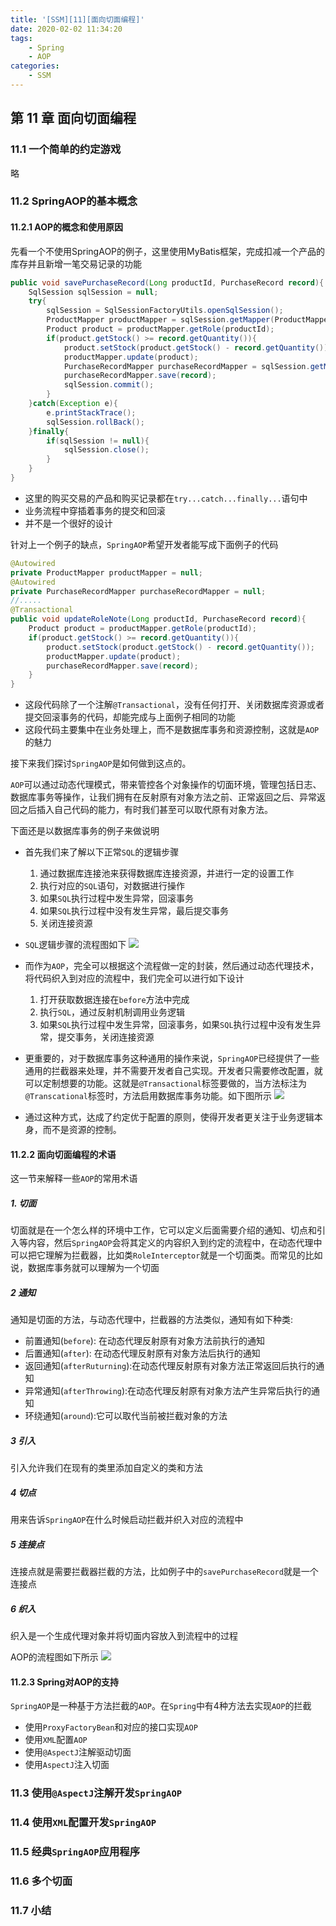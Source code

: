 ```yaml
---
title: '[SSM][11][面向切面编程]'
date: 2020-02-02 11:34:20
tags:
    - Spring
    - AOP
categories:
    - SSM
---
```

## 第 11 章 面向切面编程

### 11.1 一个简单的约定游戏

略

### 11.2 SpringAOP的基本概念

#### 11.2.1 AOP的概念和使用原因

先看一个不使用SpringAOP的例子，这里使用MyBatis框架，完成扣减一个产品的库存并且新增一笔交易记录的功能
````java
public void savePurchaseRecord(Long productId, PurchaseRecord record){
    SqlSession sqlSession = null;
    try{
        sqlSession = SqlSessionFactoryUtils.openSqlSession();
        ProductMapper productMapper = sqlSession.getMapper(ProductMapper.class);
        Product product = productMapper.getRole(productId);
        if(product.getStock() >= record.getQuantity()){
            product.setStock(product.getStock() - record.getQuantity());
            productMapper.update(product);
            PurchaseRecordMapper purchaseRecordMapper = sqlSession.getMapper(PurchaseRecordMapper.class);
            purchaseRecordMapper.save(record);
            sqlSession.commit();
        }
    }catch(Exception e){
        e.printStackTrace();
        sqlSession.rollBack();
    }finally{
        if(sqlSession != null){
            sqlSession.close();
        }
    }
}
````
- 这里的购买交易的产品和购买记录都在`try...catch...finally...`语句中
- 业务流程中穿插着事务的提交和回滚
- 并不是一个很好的设计

针对上一个例子的缺点，`SpringAOP`希望开发者能写成下面例子的代码
````java
@Autowired
private ProductMapper productMapper = null;
@Autowired
private PurchaseRecordMapper purchaseRecordMapper = null;
//.....
@Transactional
public void updateRoleNote(Long productId, PurchaseRecord record){
    Product product = productMapper.getRole(productId);
    if(product.getStock() >= record.getQuantity()){
        product.setStock(product.getStock() - record.getQuantity());
        productMapper.update(product);
        purchaseRecordMapper.save(record);
    }
}
````
- 这段代码除了一个注解`@Transactional`，没有任何打开、关闭数据库资源或者提交回滚事务的代码，却能完成与上面例子相同的功能
- 这段代码主要集中在业务处理上，而不是数据库事务和资源控制，这就是`AOP`的魅力

接下来我们探讨`SpringAOP`是如何做到这点的。

`AOP`可以通过动态代理模式，带来管控各个对象操作的切面环境，管理包括日志、数据库事务等操作，让我们拥有在反射原有对象方法之前、正常返回之后、异常返回之后插入自己代码的能力，有时我们甚至可以取代原有对象方法。

下面还是以数据库事务的例子来做说明
- 首先我们来了解以下正常`SQL`的逻辑步骤
    1. 通过数据库连接池来获得数据库连接资源，并进行一定的设置工作
    2. 执行对应的`SQL`语句，对数据进行操作
    3. 如果`SQL`执行过程中发生异常，回滚事务
    4. 如果`SQL`执行过程中没有发生异常，最后提交事务
    5. 关闭连接资源
- `SQL`逻辑步骤的流程图如下
    ![](src/200202_0.png)
- 而作为`AOP`，完全可以根据这个流程做一定的封装，然后通过动态代理技术，将代码织入到对应的流程中，我们完全可以进行如下设计
    1. 打开获取数据连接在`before`方法中完成
    2. 执行`SQL`，通过反射机制调用业务逻辑
    3. 如果`SQL`执行过程中发生异常，回滚事务，如果`SQL`执行过程中没有发生异常，提交事务，关闭连接资源

- 更重要的，对于数据库事务这种通用的操作来说，`SpringAOP`已经提供了一些通用的拦截器来处理，并不需要开发者自己实现。开发者只需要修改配置，就可以定制想要的功能。这就是`@Transactional`标签要做的，当方法标注为`@Transcational`标签时，方法启用数据库事务功能。如下图所示
    ![](src/200202_1.png)

- 通过这种方式，达成了约定优于配置的原则，使得开发者更关注于业务逻辑本身，而不是资源的控制。

#### 11.2.2 面向切面编程的术语

这一节来解释一些`AOP`的常用术语

##### 1. 切面

切面就是在一个怎么样的环境中工作，它可以定义后面需要介绍的通知、切点和引入等内容，然后`SpringAOP`会将其定义的内容织入到约定的流程中，在动态代理中可以把它理解为拦截器，比如类`RoleInterceptor`就是一个切面类。而常见的比如说，数据库事务就可以理解为一个切面

##### 2 通知

通知是切面的方法，与动态代理中，拦截器的方法类似，通知有如下种类:
- 前置通知(`before`): 在动态代理反射原有对象方法前执行的通知
- 后置通知(`after`): 在动态代理反射原有对象方法后执行的通知
- 返回通知(`afterRuturning`):在动态代理反射原有对象方法正常返回后执行的通知
- 异常通知(`afterThrowing`):在动态代理反射原有对象方法产生异常后执行的通知
- 环绕通知(`around`):它可以取代当前被拦截对象的方法

##### 3 引入

引入允许我们在现有的类里添加自定义的类和方法

##### 4 切点

用来告诉`SpringAOP`在什么时候启动拦截并织入对应的流程中

##### 5 连接点

连接点就是需要拦截器拦截的方法，比如例子中的`savePurchaseRecord`就是一个连接点

##### 6 织入

织入是一个生成代理对象并将切面内容放入到流程中的过程

AOP的流程图如下所示
![](src/200202_2.png)

#### 11.2.3 Spring对AOP的支持

`SpringAOP`是一种基于方法拦截的`AOP`。在`Spring`中有4种方法去实现`AOP`的拦截
- 使用`ProxyFactoryBean`和对应的接口实现`AOP`
- 使用`XML`配置`AOP`
- 使用`@AspectJ`注解驱动切面
- 使用`AspectJ`注入切面

### 11.3 使用`@AspectJ`注解开发`SpringAOP`

### 11.4 使用`XML`配置开发`SpringAOP`

### 11.5 经典`SpringAOP`应用程序

### 11.6 多个切面

### 11.7 小结